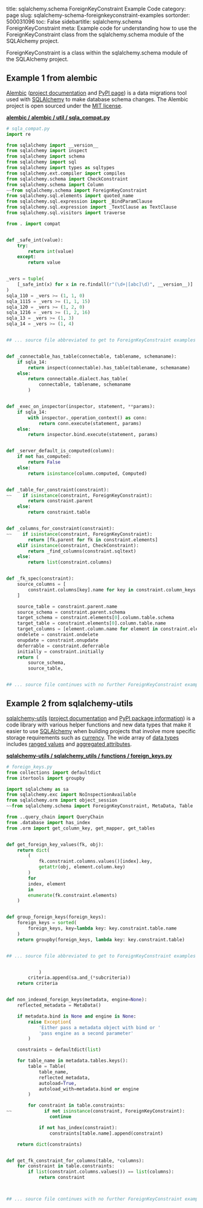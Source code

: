 title: sqlalchemy.schema ForeignKeyConstraint Example Code
category: page
slug: sqlalchemy-schema-foreignkeyconstraint-examples
sortorder: 500031096
toc: False
sidebartitle: sqlalchemy.schema ForeignKeyConstraint
meta: Example code for understanding how to use the ForeignKeyConstraint class from the sqlalchemy.schema module of the SQLAlchemy project.


ForeignKeyConstraint is a class within the sqlalchemy.schema module of the SQLAlchemy project.


## Example 1 from alembic
[Alembic](https://github.com/sqlalchemy/alembic)
([project documentation](https://alembic.sqlalchemy.org/) and
[PyPI page](https://pypi.org/project/alembic/))
is a data migrations tool used with [SQLAlchemy](/sqlalchemy.html) to make
database schema changes. The Alembic project is open sourced under the
[MIT license](https://github.com/sqlalchemy/alembic/blob/master/LICENSE).

[**alembic / alembic / util / sqla_compat.py**](https://github.com/sqlalchemy/alembic/blob/master/alembic/util/sqla_compat.py)

```python
# sqla_compat.py
import re

from sqlalchemy import __version__
from sqlalchemy import inspect
from sqlalchemy import schema
from sqlalchemy import sql
from sqlalchemy import types as sqltypes
from sqlalchemy.ext.compiler import compiles
from sqlalchemy.schema import CheckConstraint
from sqlalchemy.schema import Column
~~from sqlalchemy.schema import ForeignKeyConstraint
from sqlalchemy.sql.elements import quoted_name
from sqlalchemy.sql.expression import _BindParamClause
from sqlalchemy.sql.expression import _TextClause as TextClause
from sqlalchemy.sql.visitors import traverse

from . import compat


def _safe_int(value):
    try:
        return int(value)
    except:
        return value


_vers = tuple(
    [_safe_int(x) for x in re.findall(r"(\d+|[abc]\d)", __version__)]
)
sqla_110 = _vers >= (1, 1, 0)
sqla_1115 = _vers >= (1, 1, 15)
sqla_120 = _vers >= (1, 2, 0)
sqla_1216 = _vers >= (1, 2, 16)
sqla_13 = _vers >= (1, 3)
sqla_14 = _vers >= (1, 4)


## ... source file abbreviated to get to ForeignKeyConstraint examples ...


def _connectable_has_table(connectable, tablename, schemaname):
    if sqla_14:
        return inspect(connectable).has_table(tablename, schemaname)
    else:
        return connectable.dialect.has_table(
            connectable, tablename, schemaname
        )


def _exec_on_inspector(inspector, statement, **params):
    if sqla_14:
        with inspector._operation_context() as conn:
            return conn.execute(statement, params)
    else:
        return inspector.bind.execute(statement, params)


def _server_default_is_computed(column):
    if not has_computed:
        return False
    else:
        return isinstance(column.computed, Computed)


def _table_for_constraint(constraint):
~~    if isinstance(constraint, ForeignKeyConstraint):
        return constraint.parent
    else:
        return constraint.table


def _columns_for_constraint(constraint):
~~    if isinstance(constraint, ForeignKeyConstraint):
        return [fk.parent for fk in constraint.elements]
    elif isinstance(constraint, CheckConstraint):
        return _find_columns(constraint.sqltext)
    else:
        return list(constraint.columns)


def _fk_spec(constraint):
    source_columns = [
        constraint.columns[key].name for key in constraint.column_keys
    ]

    source_table = constraint.parent.name
    source_schema = constraint.parent.schema
    target_schema = constraint.elements[0].column.table.schema
    target_table = constraint.elements[0].column.table.name
    target_columns = [element.column.name for element in constraint.elements]
    ondelete = constraint.ondelete
    onupdate = constraint.onupdate
    deferrable = constraint.deferrable
    initially = constraint.initially
    return (
        source_schema,
        source_table,


## ... source file continues with no further ForeignKeyConstraint examples...

```


## Example 2 from sqlalchemy-utils
[sqlalchemy-utils](https://github.com/kvesteri/sqlalchemy-utils)
([project documentation](https://sqlalchemy-utils.readthedocs.io/en/latest/)
and
[PyPI package information](https://pypi.org/project/SQLAlchemy-Utils/))
is a code library with various helper functions and new data types
that make it easier to use [SQLAlchemy](/sqlalchemy.html) when building
projects that involve more specific storage requirements such as
[currency](https://sqlalchemy-utils.readthedocs.io/en/latest/data_types.html#module-sqlalchemy_utils.types.currency).
The wide array of
[data types](https://sqlalchemy-utils.readthedocs.io/en/latest/data_types.html)
includes [ranged values](https://sqlalchemy-utils.readthedocs.io/en/latest/range_data_types.html)
and [aggregated attributes](https://sqlalchemy-utils.readthedocs.io/en/latest/aggregates.html).

[**sqlalchemy-utils / sqlalchemy_utils / functions / foreign_keys.py**](https://github.com/kvesteri/sqlalchemy-utils/blob/master/sqlalchemy_utils/functions/foreign_keys.py)

```python
# foreign_keys.py
from collections import defaultdict
from itertools import groupby

import sqlalchemy as sa
from sqlalchemy.exc import NoInspectionAvailable
from sqlalchemy.orm import object_session
~~from sqlalchemy.schema import ForeignKeyConstraint, MetaData, Table

from ..query_chain import QueryChain
from .database import has_index
from .orm import get_column_key, get_mapper, get_tables


def get_foreign_key_values(fk, obj):
    return dict(
        (
            fk.constraint.columns.values()[index].key,
            getattr(obj, element.column.key)
        )
        for
        index, element
        in
        enumerate(fk.constraint.elements)
    )


def group_foreign_keys(foreign_keys):
    foreign_keys = sorted(
        foreign_keys, key=lambda key: key.constraint.table.name
    )
    return groupby(foreign_keys, lambda key: key.constraint.table)


## ... source file abbreviated to get to ForeignKeyConstraint examples ...


            )
        criteria.append(sa.and_(*subcriteria))
    return criteria


def non_indexed_foreign_keys(metadata, engine=None):
    reflected_metadata = MetaData()

    if metadata.bind is None and engine is None:
        raise Exception(
            'Either pass a metadata object with bind or '
            'pass engine as a second parameter'
        )

    constraints = defaultdict(list)

    for table_name in metadata.tables.keys():
        table = Table(
            table_name,
            reflected_metadata,
            autoload=True,
            autoload_with=metadata.bind or engine
        )

        for constraint in table.constraints:
~~            if not isinstance(constraint, ForeignKeyConstraint):
                continue

            if not has_index(constraint):
                constraints[table.name].append(constraint)

    return dict(constraints)


def get_fk_constraint_for_columns(table, *columns):
    for constraint in table.constraints:
        if list(constraint.columns.values()) == list(columns):
            return constraint



## ... source file continues with no further ForeignKeyConstraint examples...

```

